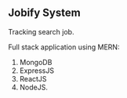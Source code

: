 ## Jobify System

Tracking search job.

Full stack application using MERN:

1. MongoDB
2. ExpressJS
3. ReactJS
4. NodeJS.
